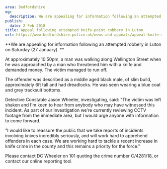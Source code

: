 ```yaml
area: Bedfordshire
og:
  description: We are appealing for information following an attempted robbery in Luton on Saturday (27 January).
publish:
  date: 2 Feb 2018
title: Appeal following attempted knife-point robbery in Luton
url: https://www.bedfordshire.police.uk/news-and-appeals/appeal-knife-robbery-Feb2018
```

**We are appealing for information following an attempted robbery in Luton on Saturday (27 January). **

At approximately 10.50pm, a man was walking along Wellington Street when he was approached by a man who threatened him with a knife and demanded money. The victim managed to run off.

The offender was described as a middle aged black male, of slim build, approximately 6ft tall and had dreadlocks. He was seen wearing a blue coat and grey tracksuit bottoms.

Detective Constable Jason Wheeler, investigating, said: "The victim was left shaken and I'm keen to hear from anybody who may have witnessed this incident. As part of our investigation we're currently reviewing CCTV footage from the immediate area, but I would urge anyone with information to come forward.

"I would like to reassure the public that we take reports of incidents involving knives incredibly seriously, and will work hard to apprehend offenders in each case. We are working hard to tackle a recent increase in knife crime in the county and this remains a priority for the force."

Please contact DC Wheeler on 101 quoting the crime number C/4281/18, or contact our online reporting tool.
